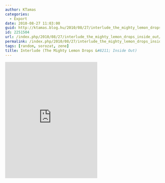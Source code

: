 ```yaml
---
author: KTamas
categories:
  - Export
date: 2010-08-27 11:03:00
guid: http://ktamas.blog.hu/2010/08/27/interlude_the_mighty_lemon_drops_inside_out
id: 2251504
url: /index.php/2010/08/27/interlude_the_mighty_lemon_drops_inside_out/
permalink: /index.php/2010/08/27/interlude_the_mighty_lemon_drops_inside_out/
tags: [random, sorozat, zene]
title: Interlude (The Mighty Lemon Drops &#8211; Inside Out)
---
```


<iframe src="https://open.spotify.com/embed/track/1dqmC8GadwWjzM5LFEHI7w" width="300" height="380" frameborder="0" allowtransparency="true" allow="encrypted-media"></iframe>
